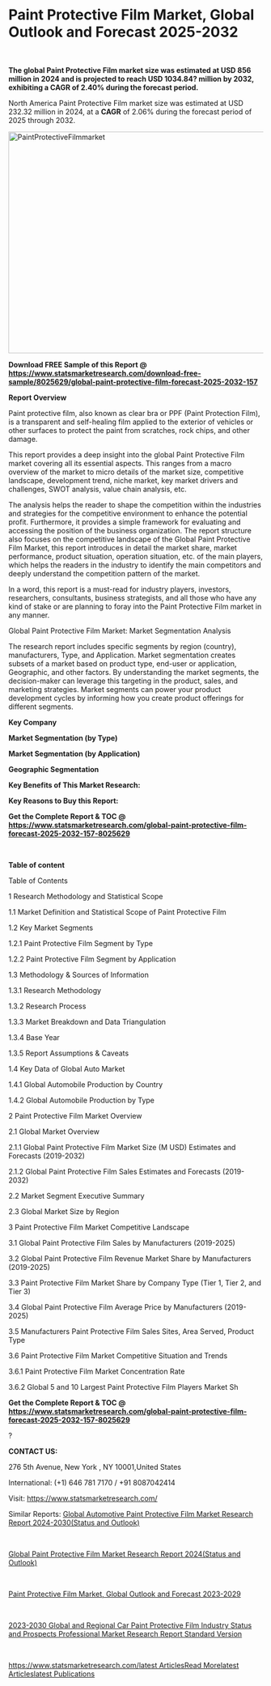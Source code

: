 <h1>Paint Protective Film Market, Global Outlook and Forecast 2025-2032</h1><br/><p><strong>The global Paint Protective Film market size was estimated at USD 856 million in 2024 and is projected to reach USD 1034.84? million by 2032, exhibiting a <strong>CAGR</strong> of 2.40% during the forecast period.</strong></p>
 
 
 
 <p>North America Paint Protective Film market size was estimated at USD 232.32 million in 2024, at a <strong>CAGR</strong> of 2.06% during the forecast period of 2025 through 2032.</p>
 
 
 
 <p><img alt="PaintProtectiveFilmmarket" src="https://www.grandresearchstore.com/assets/report-images/PaintProtectiveFilmmarket.png" style="width: 730px; height: 438px;" /></p>
 
 
 
 <p><strong>Download FREE Sample of this Report @ <a href="https://www.statsmarketresearch.com/download-free-sample/8025629/global-paint-protective-film-forecast-2025-2032-157">https://www.statsmarketresearch.com/download-free-sample/8025629/global-paint-protective-film-forecast-2025-2032-157</a></strong></p>
 
 
 
 <p><strong>Report Overview</strong></p>
 
 
 
 <p>Paint protective film, also known as clear bra or PPF (Paint Protection Film), is a transparent and self-healing film applied to the exterior of vehicles or other surfaces to protect the paint from scratches, rock chips, and other damage.</p>
 
 
 
 <p>This report provides a deep insight into the global Paint Protective Film market covering all its essential aspects. This ranges from a macro overview of the market to micro details of the market size, competitive landscape, development trend, niche market, key market drivers and challenges, SWOT analysis, value chain analysis, etc.</p>
 
 
 
 <p>The analysis helps the reader to shape the competition within the industries and strategies for the competitive environment to enhance the potential profit. Furthermore, it provides a simple framework for evaluating and accessing the position of the business organization. The report structure also focuses on the competitive landscape of the Global Paint Protective Film Market, this report introduces in detail the market share, market performance, product situation, operation situation, etc. of the main players, which helps the readers in the industry to identify the main competitors and deeply understand the competition pattern of the market.</p>
 
 
 
 <p>In a word, this report is a must-read for industry players, investors, researchers, consultants, business strategists, and all those who have any kind of stake or are planning to foray into the Paint Protective Film market in any manner.</p>
 
 
 
 <p>Global Paint Protective Film Market: Market Segmentation Analysis</p>
 
 
 
 <p>The research report includes specific segments by region (country), manufacturers, Type, and Application. Market segmentation creates subsets of a market based on product type, end-user or application, Geographic, and other factors. By understanding the market segments, the decision-maker can leverage this targeting in the product, sales, and marketing strategies. Market segments can power your product development cycles by informing how you create product offerings for different segments.</p>
 
 
 
 <p><strong>Key Company</strong></p>
 
 
 
 <p><strong>Market Segmentation (by Type)</strong></p>
 
 
 
 <p><strong>Market Segmentation (<strong>by Application</strong>)</strong></p>
 
 
 
 <p><strong>Geographic Segmentation</strong></p>
 
 
 
 <p><strong>Key Benefits of This Market Research:</strong></p>
 
 
 
 <p><strong>Key <strong>Reasons to Buy</strong> this Report:</strong></p>
 
 
 
 <div><b>Get the Complete Report & TOC @ <a href="https://www.statsmarketresearch.com/global-paint-protective-film-forecast-2025-2032-157-8025629">https://www.statsmarketresearch.com/global-paint-protective-film-forecast-2025-2032-157-8025629</a></b></div>
 
 
 
 <p><br />
 
 <b>Table of content</b></p>
 
 
 
 <p>Table of Contents<br />
 
 1 Research Methodology and Statistical Scope<br />
 
 1.1 Market Definition and Statistical Scope of Paint Protective Film<br />
 
 1.2 Key Market Segments<br />
 
 1.2.1 Paint Protective Film Segment by Type<br />
 
 1.2.2 Paint Protective Film Segment by Application<br />
 
 1.3 Methodology & Sources of Information<br />
 
 1.3.1 Research Methodology<br />
 
 1.3.2 Research Process<br />
 
 1.3.3 Market Breakdown and Data Triangulation<br />
 
 1.3.4 Base Year<br />
 
 1.3.5 Report Assumptions & Caveats<br />
 
 1.4 Key Data of Global Auto Market<br />
 
 1.4.1 Global Automobile Production by Country<br />
 
 1.4.2 Global Automobile Production by Type<br />
 
 2 Paint Protective Film Market Overview<br />
 
 2.1 Global Market Overview<br />
 
 2.1.1 Global Paint Protective Film Market Size (M USD) Estimates and Forecasts (2019-2032)<br />
 
 2.1.2 Global Paint Protective Film Sales Estimates and Forecasts (2019-2032)<br />
 
 2.2 Market Segment Executive Summary<br />
 
 2.3 Global Market Size by Region<br />
 
 3 Paint Protective Film Market Competitive Landscape<br />
 
 3.1 Global Paint Protective Film Sales by Manufacturers (2019-2025)<br />
 
 3.2 Global Paint Protective Film Revenue Market Share by Manufacturers (2019-2025)<br />
 
 3.3 Paint Protective Film Market Share by Company Type (Tier 1, Tier 2, and Tier 3)<br />
 
 3.4 Global Paint Protective Film Average Price by Manufacturers (2019-2025)<br />
 
 3.5 Manufacturers Paint Protective Film Sales Sites, Area Served, Product Type<br />
 
 3.6 Paint Protective Film Market Competitive Situation and Trends<br />
 
 3.6.1 Paint Protective Film Market Concentration Rate<br />
 
 3.6.2 Global 5 and 10 Largest Paint Protective Film Players Market Sh</p>
 
 
 
 <div><b>Get the Complete Report & TOC @ <a href="https://www.statsmarketresearch.com/global-paint-protective-film-forecast-2025-2032-157-8025629">https://www.statsmarketresearch.com/global-paint-protective-film-forecast-2025-2032-157-8025629</a></b></div>
 
 
 
 <p>? </p>
 
 
 
 <p><b>CONTACT US:</b><br />
 
 276 5th Avenue, New York , NY 10001,United States<br />
 
 International: (+1) 646 781 7170 / +91 8087042414<br />
 
 Visit: <a href="https://www.statsmarketresearch.com/">https://www.statsmarketresearch.com/</a><br />
 
 Similar Reports: <a href="https://www.statsmarketresearch.com/global-paint-protective-film-forecast-2025-2032-157-8025629">Global Automotive Paint Protective Film Market Research Report 2024-2030(Status and Outlook)</a><br />
 
 <br />
 
 <a href="https://www.statsmarketresearch.com/global-paint-protective-film-forecast-2025-2032-157-8025629">Global Paint Protective Film Market Research Report 2024(Status and Outlook)</a><br />
 
 <br />
 
 <a href="https://www.statsmarketresearch.com/global-paint-protective-film-forecast-2025-2032-157-8025629">Paint Protective Film Market, Global Outlook and Forecast 2023-2029</a><br />
 
 <br />
 
 <a href="https://www.statsmarketresearch.com/global-paint-protective-film-forecast-2025-2032-157-8025629">2023-2030 Global and Regional Car Paint Protective Film Industry Status and Prospects Professional Market Research Report Standard Version</a><br />
 
 <br />
 
 <a href="https://gyeongbokgung.com">https://www.statsmarketresearch.com/</a><a href="https://hallyeomaritime.com">latest Articles</a><a href="https://jingwansa.com">Read More</a><a href="https://nguoiviet.jp/">latest Articles</a><a href="https://www.intelmarketresearch.com/">latest Publications</a></p>